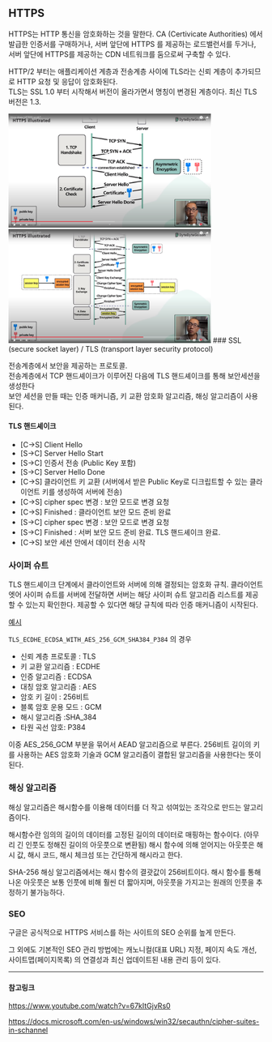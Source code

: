 ## HTTPS

HTTPS는 HTTP 통신을 암호화하는 것을 말한다. CA (Certivicate Authorities) 에서 발급한 인증서를 구매하거나, 서버 앞단에 HTTPS 를 제공하는 로드밸런서를 두거나, 서버 앞단에 HTTPS를 제공하는 CDN 네트워크를 둠으로써 구축할 수 있다.

HTTP/2 부터는 애플리케이션 계층과 전송계층 사이에 TLS라는 신뢰 계층이 추가되므로 HTTP 요청 및 응답이 암호화된다.<br/>
TLS는 SSL 1.0 부터 시작해서 버전이 올라가면서 명칭이 변경된 계층이다. 최신 TLS 버전은 1.3.

<img alt="TLS" src="./img/TLS.png" width="400"/>
<img alt="TLS" src="./img/TLS2.png" width="400"/>
### SSL (secure socket layer) / TLS (transport layer security protocol)

전송계층에서 보안을 제공하는 프로토콜. <br/>
전송계층에서 TCP 핸드셰이크가 이루어진 다음에 TLS 핸드셰이크를 통해 보안세션을 생성한다<br/>
보안 세션을 만들 때는 인증 매커니즘, 키 교환 암호화 알고리즘, 해싱 알고리즘이 사용된다.<br/>

#### TLS 핸드셰이크

- [C->S] Client Hello
- [S->C] Server Hello Start
- [S->C] 인증서 전송 (Public Key 포함)
- [S->C] Server Hello Done
- [C->S] 클라이언트 키 교환 (서버에서 받은 Public Key로 디크립트할 수 있는 클라이언트 키를 생성하여 서버에 전송)
- [C->S] cipher spec 변경 : 보안 모드로 변경 요청
- [C->S] Finished : 클라이언트 보안 모드 준비 완료
- [S->C] cipher spec 변경 : 보안 모드로 변경 요청
- [S->C] Finished : 서버 보안 모드 준비 완료. TLS 핸드셰이크 완료.
- [C->S] 보안 세션 안에서 데이터 전송 시작

### 사이퍼 슈트

TLS 핸드셰이크 단계에서 클라이언트와 서버에 의해 결정되는 암호화 규칙.
클라이언트엣어 사이퍼 슈트를 서버에 전달하면 서버는 해당 사이퍼 슈트 알고리즘 리스트를 제공할 수 있는지 확인한다. 제공할 수 있다면 해당 규칙에 따라 인증 매커니즘이 시작된다.

[예시](https://docs.microsoft.com/en-us/windows/win32/secauthn/cipher-suites-in-schannel)

`TLS_ECDHE_ECDSA_WITH_AES_256_GCM_SHA384_P384` 의 경우

- 신뢰 계층 프로토콜 : TLS
- 키 교환 알고리즘 : ECDHE
- 인증 알고리즘 : ECDSA
- 대칭 암호 알고리즘 : AES
- 암호 키 길이 : 256비트
- 블록 암호 운용 모드 : GCM
- 해시 알고리즘 :SHA_384
- 타원 곡선 암호: P384

이중 AES_256_GCM 부분을 묶어서 AEAD 알고리즘으로 부른다. 256비트 길이의 키를 사용하는 AES 암호화 기술과 GCM 알고리즘이 결합된 알고리즘을 사용한다는 뜻이 된다.

### 해싱 알고리즘

해싱 알고리즘은 해시함수를 이용해 데이터를 더 작고 섞여있는 조각으로 만드는 알고리즘이다.

해시함수란 임의의 길이의 데이터를 고정된 길이의 데이터로 매핑하는 함수이다. (아무리 긴 인풋도 정해진 길이의 아웃풋으로 변환됨) 해시 함수에 의해 얻어지는 아웃풋은 해시 값, 해시 코드, 해시 체크섬 또는 간단하게 해시라고 한다.

SHA-256 해싱 알고리즘에서는 해시 함수의 결괏값이 256비트이다. 해시 함수를 통해 나온 아웃풋은 보통 인풋에 비해 훨씬 더 짧아지며, 아웃풋을 가지고는 원래의 인풋을 추정하기 불가능하다.

### SEO

구글은 공식적으로 HTTPS 서비스를 하는 사이트의 SEO 순위를 높게 만든다.

그 외에도 기본적인 SEO 관리 방법에는 캐노니컬(대표 URL) 지정, 페이지 속도 개선, 사이트맵(페이지목록) 의 연결성과 최신 업데이트된 내용 관리 등이 있다.

---

#### 참고링크

https://www.youtube.com/watch?v=67kItGjvRs0

https://docs.microsoft.com/en-us/windows/win32/secauthn/cipher-suites-in-schannel
